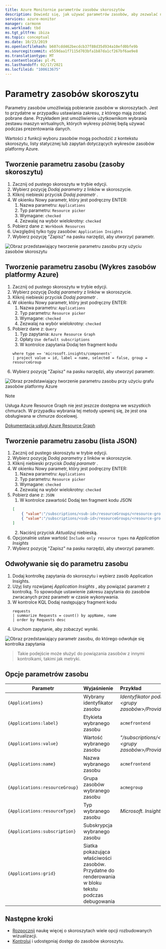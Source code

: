 ```yaml
---
title: Azure Monitornie parametrów zasobów skoroszytów
description: Dowiedz się, jak używać parametrów zasobów, aby zezwalać na pobieranie zasobów w skoroszytach. Użyj parametrów zasobów, aby ustawić zakres, z którego mają zostać pobrane dane.
services: azure-monitor
manager: carmonm
ms.workload: tbd
ms.tgt_pltfrm: ibiza
ms.topic: conceptual
ms.date: 10/23/2019
ms.openlocfilehash: b607cdd462becdcb37f88d35d934a10efd0bfe9b
ms.sourcegitcommit: e559daa1f7115d703bfa1b87da1cf267bf6ae9e8
ms.translationtype: MT
ms.contentlocale: pl-PL
ms.lasthandoff: 02/17/2021
ms.locfileid: "100613675"
---
```

# <a name="workbook-resource-parameters"></a>Parametry zasobów skoroszytu

Parametry zasobów umożliwiają pobieranie zasobów w skoroszytach. Jest to przydatne w przypadku ustawiania zakresu, z którego mają zostać pobrane dane. Przykładem jest umożliwienie użytkownikom wybrania zestawu maszyn wirtualnych, których wykresy później będą używać podczas prezentowania danych.

Wartości z funkcji wyboru zasobów mogą pochodzić z kontekstu skoroszytu, listy statycznej lub zapytań dotyczących wykresów zasobów platformy Azure.

## <a name="creating-a-resource-parameter-workbook-resources"></a>Tworzenie parametru zasobu (zasoby skoroszytu)
1. Zacznij od pustego skoroszytu w trybie edycji.
2. Wybierz pozycję _Dodaj parametry_ z linków w skoroszycie.
3. Kliknij niebieski przycisk _Dodaj parametr_ .
4. W okienku Nowy parametr, który jest podręczny ENTER:
    1. Nazwa parametru: `Applications`
    2. Typ parametru: `Resource picker`
    3. Wymagane: `checked`
    4. Zezwalaj na wybór wielokrotny: `checked`
5. Pobierz dane z: `Workbook Resources`
6. Uwzględnij tylko typy zasobów: `Application Insights`
7. Wybierz pozycję "Zapisz" na pasku narzędzi, aby utworzyć parametr.

![Obraz przedstawiający tworzenie parametru zasobu przy użyciu zasobów skoroszytu](./media/workbooks-resources/resource-create.png)

## <a name="creating-a-resource-parameter-azure-resource-graph"></a>Tworzenie parametru zasobu (Wykres zasobów platformy Azure)
1. Zacznij od pustego skoroszytu w trybie edycji.
2. Wybierz pozycję _Dodaj parametry_ z linków w skoroszycie.
3. Kliknij niebieski przycisk _Dodaj parametr_ .
4. W okienku Nowy parametr, który jest podręczny ENTER:
    1. Nazwa parametru: `Applications`
    2. Typ parametru: `Resource picker`
    3. Wymagane: `checked`
    4. Zezwalaj na wybór wielokrotny: `checked`
5. Pobierz dane z: `Query`
    1. Typ zapytania: `Azure Resource Graph`
    2. Opłaty `Use default subscriptions`
    3. W kontrolce zapytania Dodaj ten fragment kodu
    ```kusto
    where type == 'microsoft.insights/components'
    | project value = id, label = name, selected = false, group = resourceGroup
    ```
7. Wybierz pozycję "Zapisz" na pasku narzędzi, aby utworzyć parametr.

![Obraz przedstawiający tworzenie parametru zasobu przy użyciu grafu zasobów platformy Azure](./media/workbooks-resources/resource-query.png)

> [!NOTE]
> Usługa Azure Resource Graph nie jest jeszcze dostępna we wszystkich chmurach. W przypadku wybrania tej metody upewnij się, że jest ona obsługiwana w chmurze docelowej.

[Dokumentacja usługi Azure Resource Graph](../../governance/resource-graph/overview.md)

## <a name="creating-a-resource-parameter--json-list"></a>Tworzenie parametru zasobu (lista JSON)
1. Zacznij od pustego skoroszytu w trybie edycji.
2. Wybierz pozycję _Dodaj parametry_ z linków w skoroszycie.
3. Kliknij niebieski przycisk _Dodaj parametr_ .
4. W okienku Nowy parametr, który jest podręczny ENTER:
    1. Nazwa parametru: `Applications`
    2. Typ parametru: `Resource picker`
    3. Wymagane: `checked`
    4. Zezwalaj na wybór wielokrotny: `checked`
5. Pobierz dane z: `JSON`
    1. W kontrolce zawartość Dodaj ten fragment kodu JSON
    ```json
    [
        { "value":"/subscriptions/<sub-id>/resourceGroups/<resource-group>/providers/<resource-type>/acmeauthentication", "label": "acmeauthentication", "selected":true, "group":"Acme Backend" },
        { "value":"/subscriptions/<sub-id>/resourceGroups/<resource-group>/providers/<resource-type>/acmeweb", "label": "acmeweb", "selected":false, "group":"Acme Frontend" }
    ]
    ```
    2. Naciśnij przycisk _Aktualizuj_ niebieską.
6. Opcjonalnie ustaw wartość `Include only resource types` na _Application Insights_
7. Wybierz pozycję "Zapisz" na pasku narzędzi, aby utworzyć parametr.

## <a name="referencing-a-resource-parameter"></a>Odwoływanie się do parametru zasobu
1. Dodaj kontrolkę zapytania do skoroszytu i wybierz zasób Application Insights.
2. Użyj listy rozwijanej _Application Insights_ , aby powiązać parametr z kontrolką. To spowoduje ustawienie zakresu zapytania do zasobów zwracanych przez parametr w czasie wykonywania.
4. W kontrolce KQL Dodaj następujący fragment kodu
    ```kusto
    requests
    | summarize Requests = count() by appName, name
    | order by Requests desc
    ```
5. Uruchom zapytanie, aby zobaczyć wyniki. 

![Obraz przedstawiający parametr zasobu, do którego odwołuje się kontrolka zapytania](./media/workbooks-resources/resource-reference.png)

> Takie podejście może służyć do powiązania zasobów z innymi kontrolkami, takimi jak metryki.

## <a name="resource-parameter-options"></a>Opcje parametrów zasobu
| Parametr | Wyjaśnienie | Przykład |
| ------------- |:-------------|:-------------|
| `{Applications}` | Wybrany identyfikator zasobu | _Identyfikator podrzędny/subscriptions/<><grupy zasobów>/Providers/<typ zasobu>/acmeauthentication_ |
| `{Applications:label}` | Etykieta wybranego zasobu | `acmefrontend` |
| `{Applications:value}` | Wartość wybranego zasobu | _"/subscriptions/<identyfikator podrzędny><grupy zasobów>/Providers/<typ zasobu>/acmeauthentication"_ |
| `{Applications:name}` | Nazwa wybranego zasobu | `acmefrontend` |
| `{Applications:resourceGroup}` | Grupa zasobów wybranego zasobu | `acmegroup` |
| `{Applications:resourceType}` | Typ wybranego zasobu | _Microsoft. Insights/składniki_ |
| `{Applications:subscription}` | Subskrypcja wybranego zasobu |  |
| `{Applications:grid}` | Siatka pokazująca właściwości zasobów. Przydatne do renderowania w bloku tekstu podczas debugowania  |  |

## <a name="next-steps"></a>Następne kroki

* [Rozpocznij](../platform/workbooks-overview.md#visualizations) naukę więcej o skoroszytach wiele opcji rozbudowanych wizualizacji.
* [Kontroluj](../platform/workbooks-access-control.md) i udostępniaj dostęp do zasobów skoroszytu.